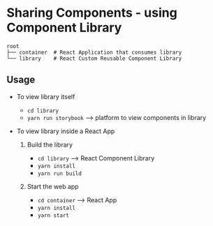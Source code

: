 # Sharing Components - using Component Library

```
root
├── container  # React Application that consumes library
└── library    # React Custom Reusable Component Library
```

## Usage

- To view library itself
    - `cd library`
    - `yarn run storybook` --> platform to view components in library

- To view library inside a React App
    1. Build the library
        - `cd library` --> React Component Library
        - `yarn install`
        - `yarn run build`
    
    2. Start the web app
        - `cd container` --> React App
        - `yarn install`
        - `yarn start`
